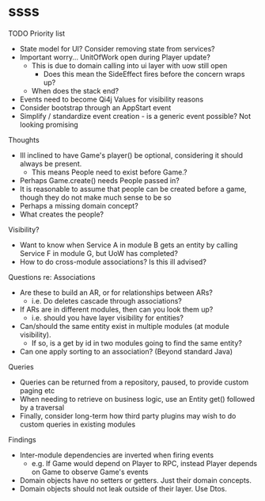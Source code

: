 ssss
====

TODO Priority list
* State model for UI? Consider removing state from services?
* Important worry... UnitOfWork open during Player update?
  * This is due to domain calling into ui layer with uow still open
    * Does this mean the SideEffect fires before the concern wraps up?
  * When does the stack end?
* Events need to become Qi4j Values for visibility reasons
* Consider bootstrap through an AppStart event
* Simplify / standardize event creation - is a generic event possible? Not looking promising

Thoughts
* Ill inclined to have Game's player() be optional, considering it should always be present.
  * This means People need to exist before Game.?
* Perhaps Game.create() needs People passed in?
* It is reasonable to assume that people can be created before a game, though they do not make much sense to be so
* Perhaps a missing domain concept?
* What creates the people?

Visibility?
* Want to know when Service A in module B gets an entity by calling Service F in module G, but UoW has completed?
* How to do cross-module associations? Is this ill advised?

Questions re: Associations
* Are these to build an AR, or for relationships between ARs?
  * i.e. Do deletes cascade through associations?
* If ARs are in different modules, then can you look them up?
  * i.e. should you have layer visibility for entities?
* Can/should the same entity exist in multiple modules (at module visibility).
  * If so, is a get by id in two modules going to find the same entity?
* Can one apply sorting to an association? (Beyond standard Java)

Queries
* Queries can be returned from a repository, paused, to provide custom paging etc
* When needing to retrieve on business logic, use an Entity get() followed by a traversal
* Finally, consider long-term how third party plugins may wish to do custom queries in existing modules

Findings
* Inter-module dependencies are inverted when firing events
  * e.g. If Game would depend on Player to RPC, instead Player depends on Game to observe Game's events
* Domain objects have no setters or getters. Just their domain concepts.
* Domain objects should not leak outside of their layer. Use Dtos.